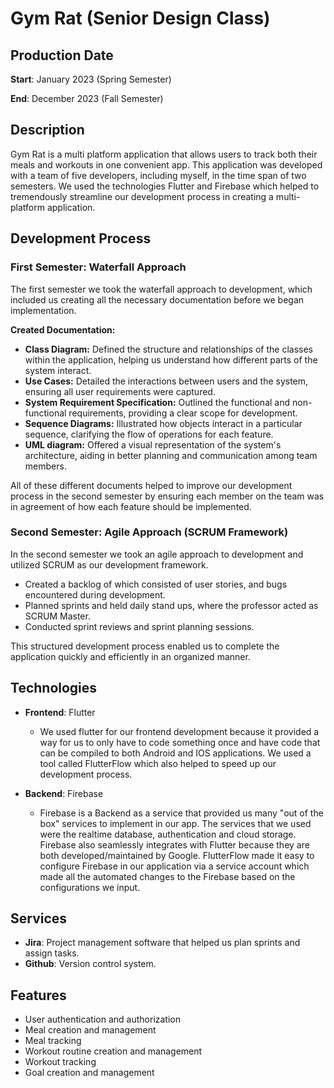 Gym Rat (Senior Design Class)
======

## Production Date
**Start**: January 2023 (Spring Semester) 

**End**: December 2023 (Fall Semester)


## Description
Gym Rat is a multi platform application that allows users to track both their meals and workouts in one convenient app. This application was developed with a team of five developers, including myself, in the time span of two semesters. We used the technologies Flutter and Firebase which helped to tremendously streamline our development process in creating a multi-platform application.

## Development Process

### First Semester: Waterfall Approach
The first semester we took the waterfall approach to development, which included us creating all the necessary documentation before we began implementation. 

**Created Documentation:**
- **Class Diagram:** Defined the structure and relationships of the classes within the application, helping us understand how different parts of the system interact.
- **Use Cases:** Detailed the interactions between users and the system, ensuring all user requirements were captured.
- **System Requirement Specification:** Outlined the functional and non-functional requirements, providing a clear scope for development.
- **Sequence Diagrams:** Illustrated how objects interact in a particular sequence, clarifying the flow of operations for each feature.
- **UML diagram:** Offered a visual representation of the system's architecture, aiding in better planning and communication among team members.

All of these different documents helped to improve our development process in the second semester by ensuring each member on the team was in agreement of how each feature should be implemented.

### Second Semester: Agile Approach (SCRUM Framework)
In the second semester we took an agile approach to development and utilized SCRUM as our development framework. 
- Created a backlog of which consisted of user stories, and bugs encountered during development.
- Planned sprints and held daily stand ups, where the professor acted as SCRUM Master.
- Conducted sprint reviews and sprint planning sessions.

This structured development process enabled us to complete the application quickly and efficiently in an organized manner.

## Technologies

- **Frontend**: Flutter
    - We used flutter for our frontend development because it provided a way for us to only have to code something once and have code that can be compiled to both Android and IOS applications. We used a tool called FlutterFlow which also helped to speed up our development process. 

- **Backend**: Firebase
    - Firebase is a Backend as a service that provided us many "out of the box" services to implement in our app. The services that we used were the realtime database, authentication and cloud storage. Firebase also seamlessly integrates with Flutter because they are both developed/maintained by Google. FlutterFlow made it easy to configure Firebase in our application via a service account which made all the automated changes to the Firebase based on the configurations we input.

## Services
- **Jira**: Project management software that helped us plan sprints and assign tasks.
- **Github**: Version control system.

## Features
- User authentication and authorization
- Meal creation and management
- Meal tracking
- Workout routine creation and management
- Workout tracking 
- Goal creation and management